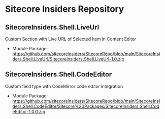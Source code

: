 # Sitecore Insiders Repository

## SitecoreInsiders.Shell.LiveUrl
Custom Section with Live URL of Selected Item in Content Editor
- Module Package: https://github.com/sitecoreinsiders/SitecoreRepo/blob/main/SitecoreInsiders.Shell.LiveUrl/SitecoreInsiders.Shell.LiveUrl-1.0.zip


## SitecoreInsiders.Shell.CodeEditor
Custom field type with CodeMirror code editor integration
- Module Package: 
https://github.com/sitecoreinsiders/SitecoreRepo/blob/main/SitecoreInsiders.Shell.CodeEditor/Sitecore%20Packages/SitecoreInsiders.Shell.CodeEditor-1.0.0.zip
